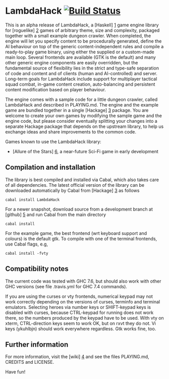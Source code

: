 LambdaHack [![Build Status](https://secure.travis-ci.org/kosmikus/LambdaHack.png)](http://travis-ci.org/kosmikus/LambdaHack)
==========

This is an alpha release of LambdaHack, a [Haskell] [1] game engine
library for [roguelike] [2] games of arbitrary theme, size and complexity,
packaged together with a small example dungeon crawler. When completed,
the engine will let you specify content to be procedurally generated,
define the AI behaviour on top of the generic content-independent rules
and compile a ready-to-play game binary, using either the supplied
or a custom-made main loop. Several frontends are available
(GTK is the default) and many other generic engine components
are easily overridden, but the fundamental source of flexibility lies
in the strict and type-safe separation of code and content and of clients
(human and AI-controlled) and server. Long-term goals for LambdaHack include
support for multiplayer tactical squad combat, in-game content creation,
auto-balancing and persistent content modification based
on player behaviour.

The engine comes with a sample code for a little dungeon crawler,
called LambdaHack and described in PLAYING.md. The engine and the example
game are bundled together in a single [Hackage] [3] package.
You are welcome to create your own games by modifying the sample game
and the engine code, but please consider eventually splitting your changes
into a separate Hackage package that depends on the upstream library,
to help us exchange ideas and share improvements to the common code.

Games known to use the LambdaHack library:

* [Allure of the Stars] [6], a near-future Sci-Fi game in early development


Compilation and installation
----------------------------

The library is best compiled and installed via Cabal, which also takes care
of all dependencies. The latest official version of the library
can be downloaded automatically by Cabal from [Hackage] [3] as follows

    cabal install LambdaHack

For a newer snapshot, download source from a development branch
at [github] [5] and run Cabal from the main directory

    cabal install

For the example game, the best frontend (wrt keyboard support and colours)
is the default gtk. To compile with one of the terminal frontends,
use Cabal flags, e.g,

    cabal install -fvty


Compatibility notes
-------------------

The current code was tested with GHC 7.6, but should also work with
other GHC versions (see file .travis.yml for GHC 7.4 commands).

If you are using the curses or vty frontends,
numerical keypad may not work correctly depending on the versions
of curses, terminfo and terminal emulators.
Selecting heroes via number keys or SHIFT-keypad keys is disabled
with curses, because CTRL-keypad for running does not work there,
so the numbers produced by the keypad have to be used. With vty on xterm,
CTRL-direction keys seem to work OK, but on rxvt they do not.
Vi keys (ykuhlbjn) should work everywhere regardless. Gtk works fine, too.


Further information
-------------------

For more information, visit the [wiki] [4]
and see the files PLAYING.md, CREDITS and LICENSE.

Have fun!



[1]: http://www.haskell.org/
[2]: http://roguebasin.roguelikedevelopment.org/index.php?title=Berlin_Interpretation
[3]: http://hackage.haskell.org/package/LambdaHack
[4]: https://github.com/kosmikus/LambdaHack/wiki
[5]: http://github.com/kosmikus/LambdaHack
[6]: http://hackage.haskell.org/package/Allure
